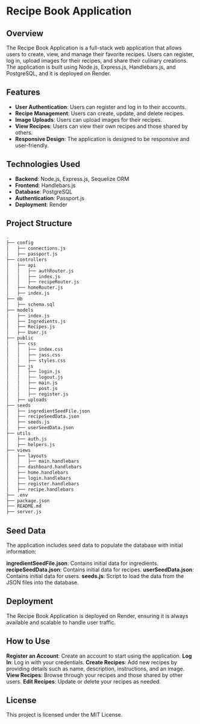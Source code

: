 # Recipe Book Application

## Overview

The Recipe Book Application is a full-stack web application that allows users to create, view, and manage their favorite recipes. Users can register, log in, upload images for their recipes, and share their culinary creations. The application is built using Node.js, Express.js, Handlebars.js, and PostgreSQL, and it is deployed on Render.

## Features

- **User Authentication**: Users can register and log in to their accounts.
- **Recipe Management**: Users can create, update, and delete recipes.
- **Image Uploads**: Users can upload images for their recipes.
- **View Recipes**: Users can view their own recipes and those shared by others.
- **Responsive Design**: The application is designed to be responsive and user-friendly.

## Technologies Used

- **Backend**: Node.js, Express.js, Sequelize ORM
- **Frontend**: Handlebars.js
- **Database**: PostgreSQL
- **Authentication**: Passport.js
- **Deployment**: Render

## Project Structure

```bash
.
├── config
│   ├── connections.js
│   ├── passport.js
├── controllers
│   ├── api
│   │   ├── authRouter.js
│   │   ├── index.js
│   │   ├── recipeRouter.js
│   ├── homeRouter.js
│   ├── index.js
├── db
│   ├── schema.sql
├── models
│   ├── index.js
│   ├── Ingredients.js
│   ├── Recipes.js
│   ├── User.js
├── public
│   ├── css
│   │   ├── index.css
│   │   ├── jass.css
│   │   ├── styles.css
│   ├── js
│   │   ├── login.js
│   │   ├── logout.js
│   │   ├── main.js
│   │   ├── post.js
│   │   ├── register.js
│   ├── uploads
├── seeds
│   ├── ingredientSeedFile.json
│   ├── recipeSeedData.json
│   ├── seeds.js
│   ├── userSeedData.json
├── utils
│   ├── auth.js
│   ├── helpers.js
├── views
│   ├── layouts
│   │   ├── main.handlebars
│   ├── dashboard.handlebars
│   ├── home.handlebars
│   ├── login.handlebars
│   ├── register.handlebars
│   ├── recipe.handlebars
├── .env
├── package.json
├── README.md
├── server.js
```

## Seed Data

The application includes seed data to populate the database with initial information:

**ingredientSeedFile.json**: Contains initial data for ingredients.
**recipeSeedData.json**: Contains initial data for recipes.
**userSeedData.json**: Contains initial data for users.
**seeds.js**: Script to load the data from the JSON files into the database.

## Deployment

The Recipe Book Application is deployed on Render, ensuring it is always available and scalable to handle user traffic.

## How to Use

**Register an Account**: Create an account to start using the application.
**Log In**: Log in with your credentials.
**Create Recipes**: Add new recipes by providing details such as name, description, instructions, and an image.
**View Recipes**: Browse through your recipes and those shared by other users.
**Edit Recipes**: Update or delete your recipes as needed.

## License

This project is licensed under the MIT License.

